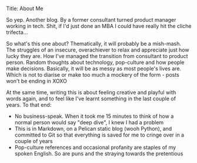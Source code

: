 Title: About Me

So yep. Another blog. By a former consultant turned product manager
working in tech. Shit, if I'd just done an MBA I could have really
hit the cliche trifecta...

So what's this one about? Thematically, it will probably be a mish-mash.  
The struggles of an insecure, overachiever to relax and appreciate just how lucky they are. How I've managed the transition from consultant to product person. Random thoughts about technology, pop-culture and how people make decisions. Basically, it will be as messy as most people's lives are. Which is not to diarise or make too much a mockery of the form - posts won't be ending in XOXO

At the same time, writing this is about feeling creative and playful with words again, and to feel like I've learnt something in the last couple of years. To that end:  

- No business-speak. When it took me 15 minutes to think of how a normal person would say "deep dive", I knew I had a problem  
- This is in Markdown, on a Pelican static blog (wooh Python), and committed to Git so that everything is saved for me to cringe over in a couple of years  
- Pop-culture references and occasional profanity are staples of my spoken English. So are puns and the straying towards the pretentious  
